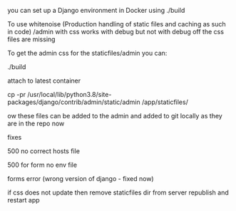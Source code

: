 you can set up a Django environment in Docker using ./build 

To use whitenoise (Production handling of static files and caching as such in code)  /admin with css works with debug but not with debug off the css files are missing

To get the admin css  for the staticfiles/admin you can:

./build 

attach to latest container

cp -pr /usr/local/lib/python3.8/site-packages/django/contrib/admin/static/admin /app/staticfiles/

ow these files can be added to the admin and added to git locally as they are in the repo now



fixes

500 no correct hosts file

500 for form no env file

forms error (wrong version of django - fixed now)


if css does not update then remove staticfiles dir from server republish and restart app





